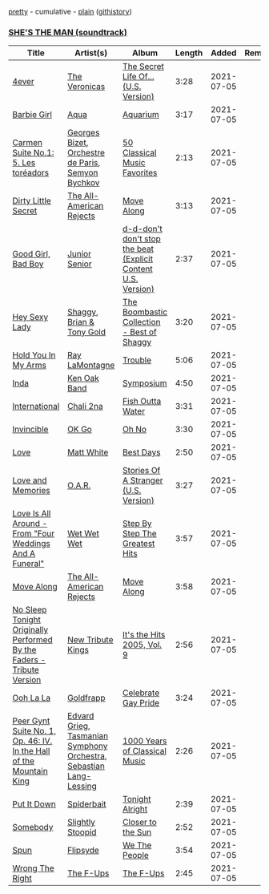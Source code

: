 [pretty](/playlists/pretty/SHE'S%20THE%20MAN%20(soundtrack).md) - cumulative - [plain](/playlists/plain/2Y1XicM0c5TFXIUFtSeH2B) ([githistory](https://github.githistory.xyz/mackorone/spotify-playlist-archive/blob/main/playlists/plain/2Y1XicM0c5TFXIUFtSeH2B))

### [SHE'S THE MAN (soundtrack)](https://open.spotify.com/playlist/2Y1XicM0c5TFXIUFtSeH2B)

> 

| Title | Artist(s) | Album | Length | Added | Removed |
|---|---|---|---|---|---|
| [4ever](https://open.spotify.com/track/4ECvB9frSDegHfKNRh9dwT) | [The Veronicas](https://open.spotify.com/artist/1dIdBZaaHRW2bDTkHNfWln) | [The Secret Life Of... (U.S. Version)](https://open.spotify.com/album/0iFKQKmkSxKjoKvI6j45to) | 3:28 | 2021-07-05 |  |
| [Barbie Girl](https://open.spotify.com/track/2RSOzvKUnfDDrb2nQPfpQU) | [Aqua](https://open.spotify.com/artist/6kBjAFKyd0he7LiA5GQ3Gz) | [Aquarium](https://open.spotify.com/album/7uYn7ZSrXOVlmITyocZs9F) | 3:17 | 2021-07-05 |  |
| [Carmen Suite No.1: 5. Les toréadors](https://open.spotify.com/track/2IMAMTrvNJStRj1opG5QFf) | [Georges Bizet](https://open.spotify.com/artist/2D7RkvtKKb6E5UmbjQM1Jd), [Orchestre de Paris](https://open.spotify.com/artist/0iERWmMl3nIvcDxnJsKZBd), [Semyon Bychkov](https://open.spotify.com/artist/6qg886AZaBjnfRF5tEs4Ht) | [50 Classical Music Favorites](https://open.spotify.com/album/3ahByf8mq73nZP5fINhDPc) | 2:13 | 2021-07-05 |  |
| [Dirty Little Secret](https://open.spotify.com/track/5lDriBxJd22IhOH9zTcFrV) | [The All-American Rejects](https://open.spotify.com/artist/3vAaWhdBR38Q02ohXqaNHT) | [Move Along](https://open.spotify.com/album/3PWEGZ6CYvXRnr0JCECsDe) | 3:13 | 2021-07-05 |  |
| [Good Girl, Bad Boy](https://open.spotify.com/track/2oKUkNllm4lfAw7EjD6sg9) | [Junior Senior](https://open.spotify.com/artist/7xNPROyVfkH4mcIxxCxySm) | [d-d-don't don't stop the beat (Explicit Content U.S. Version)](https://open.spotify.com/album/7xJ6am4jsZw1Bg0S0g0hmI) | 2:37 | 2021-07-05 |  |
| [Hey Sexy Lady](https://open.spotify.com/track/0n3nvjfzkenuNNYXwsGSw3) | [Shaggy](https://open.spotify.com/artist/5EvFsr3kj42KNv97ZEnqij), [Brian & Tony Gold](https://open.spotify.com/artist/0hXfXDhsiayeNFG98qOPHs) | [The Boombastic Collection - Best of Shaggy](https://open.spotify.com/album/04bMI1jl7CB82LkdeHXyEo) | 3:20 | 2021-07-05 |  |
| [Hold You In My Arms](https://open.spotify.com/track/0rdkQgKx8gNyOeZogIhGec) | [Ray LaMontagne](https://open.spotify.com/artist/6DoH7ywD5BcQvjloe9OcIj) | [Trouble](https://open.spotify.com/album/1JDuRt2LzuUG3HKhkruUJQ) | 5:06 | 2021-07-05 |  |
| [Inda](https://open.spotify.com/track/3TQdysUMaKvM79xtNJerOb) | [Ken Oak Band](https://open.spotify.com/artist/0ehQorNemuehkkWgnyBpJL) | [Symposium](https://open.spotify.com/album/4xwqsKOo0rwn5Ov2j8bFiA) | 4:50 | 2021-07-05 |  |
| [International](https://open.spotify.com/track/6w404VCohDMwtPWqXQrLNJ) | [Chali 2na](https://open.spotify.com/artist/1ZJlXFkFDBsjSuYyjVcMkk) | [Fish Outta Water](https://open.spotify.com/album/6TdlxPDDQWz7w5pZl6HJeu) | 3:31 | 2021-07-05 |  |
| [Invincible](https://open.spotify.com/track/5YCXQINNQyP4dPmQdUz5ER) | [OK Go](https://open.spotify.com/artist/3hozsZ9hqNq7CoBGYNlFTz) | [Oh No](https://open.spotify.com/album/1qN6qh1gwgrYTCdSq21gov) | 3:30 | 2021-07-05 |  |
| [Love](https://open.spotify.com/track/3mDvi0k4LuCA7ViLf3Qb3O) | [Matt White](https://open.spotify.com/artist/5nrKbDQoztn1qIZAwXvGUq) | [Best Days](https://open.spotify.com/album/5ZzTKVjD2dVzWVcauNLFEB) | 2:50 | 2021-07-05 |  |
| [Love and Memories](https://open.spotify.com/track/4P8R77nB50xhmP0lyQXcoJ) | [O.A.R.](https://open.spotify.com/artist/1Cq0LAHFfvUTBEtMPXUidI) | [Stories Of A Stranger (U.S. Version)](https://open.spotify.com/album/4GO0sDBjCzrbitcLNTwAM5) | 3:27 | 2021-07-05 |  |
| [Love Is All Around - From "Four Weddings And A Funeral"](https://open.spotify.com/track/4rw2zIp3qIWBefMF0DjugV) | [Wet Wet Wet](https://open.spotify.com/artist/2u0gw0uCWBMiqV7h0N8kai) | [Step By Step The Greatest Hits](https://open.spotify.com/album/2TwB8vOerULmBoTWShlzoy) | 3:57 | 2021-07-05 |  |
| [Move Along](https://open.spotify.com/track/2l57cfmCnOkwNX1tky02n1) | [The All-American Rejects](https://open.spotify.com/artist/3vAaWhdBR38Q02ohXqaNHT) | [Move Along](https://open.spotify.com/album/3PWEGZ6CYvXRnr0JCECsDe) | 3:58 | 2021-07-05 |  |
| [No Sleep Tonight Originally Performed By the Faders - Tribute Version](https://open.spotify.com/track/3oZYZS2hAV2XSDGPm18zxo) | [New Tribute Kings](https://open.spotify.com/artist/4mNfOTm9TO3w8v3TIzaNZ7) | [It's the Hits 2005, Vol. 9](https://open.spotify.com/album/19XWTBD7qNAQSK5jif7Vcc) | 2:56 | 2021-07-05 |  |
| [Ooh La La](https://open.spotify.com/track/5ldBAeAubfRW49u7kAEjWx) | [Goldfrapp](https://open.spotify.com/artist/5BKsn7SCN2XmbF7apdCpRS) | [Celebrate Gay Pride](https://open.spotify.com/album/2R2t8sgoiaYTyuk5OO1HqR) | 3:24 | 2021-07-05 |  |
| [Peer Gynt Suite No. 1, Op. 46: IV. In the Hall of the Mountain King](https://open.spotify.com/track/1uJkXiStXRjzJuToPUvJBd) | [Edvard Grieg](https://open.spotify.com/artist/5ihY290YPGc3aY2xTyx7Gy), [Tasmanian Symphony Orchestra](https://open.spotify.com/artist/3WEe5Cpg29CUvsWWv4vRTT), [Sebastian Lang-Lessing](https://open.spotify.com/artist/6goHcFE979J0nWhm6s9Avf) | [1000 Years of Classical Music](https://open.spotify.com/album/0IGSk8oVZKUNxAKnyCivXX) | 2:26 | 2021-07-05 |  |
| [Put It Down](https://open.spotify.com/track/4j3iZLGZqiyiTERCwkulBY) | [Spiderbait](https://open.spotify.com/artist/6P7kkhED6EPrfoZuxz20Fo) | [Tonight Alright](https://open.spotify.com/album/5WqHoLszhaCZHgtTebMx8X) | 2:39 | 2021-07-05 |  |
| [Somebody](https://open.spotify.com/track/0DXzKuTYVys7VE4vbGhCPS) | [Slightly Stoopid](https://open.spotify.com/artist/6MxlVTY6PmY8Nyn16fvxtb) | [Closer to the Sun](https://open.spotify.com/album/5FWZm9haAG0NhY6WmdS4oW) | 2:52 | 2021-07-05 |  |
| [Spun](https://open.spotify.com/track/5rrat0BBGDye7kBSoMnVoT) | [Flipsyde](https://open.spotify.com/artist/6S9rh06VCCIYEvYMFnVMVN) | [We The People](https://open.spotify.com/album/3lBKQsNxMuIEtcEJ5J7SVB) | 3:54 | 2021-07-05 |  |
| [Wrong The Right](https://open.spotify.com/track/758ak07fhHHTYijSwmfC7k) | [The F-Ups](https://open.spotify.com/artist/5jHYP1wrkHmupC3lHggcs7) | [The F-Ups](https://open.spotify.com/album/3vZjNlVrdTb4Dq3lGH5u03) | 2:45 | 2021-07-05 |  |